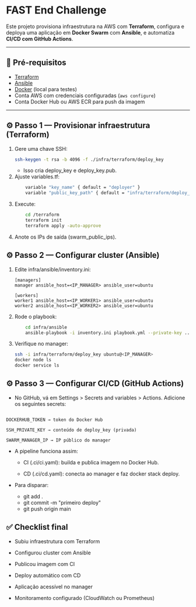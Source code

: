 # FAST End Challenge

Este projeto provisiona infraestrutura na AWS com **Terraform**, configura e deploya uma aplicação em **Docker Swarm** com **Ansible**, e automatiza **CI/CD com GitHub Actions**.

---

## 🔧 Pré-requisitos

- [Terraform](https://developer.hashicorp.com/terraform/tutorials)
- [Ansible](https://docs.ansible.com/)
- [Docker](https://docs.docker.com/get-docker/) (local para testes)
- Conta AWS com credenciais configuradas (`aws configure`)
- Conta Docker Hub ou AWS ECR para push da imagem

---

## ⚙️ Passo 1 — Provisionar infraestrutura (Terraform)

1. Gere uma chave SSH:
   ```bash
   ssh-keygen -t rsa -b 4096 -f ./infra/terraform/deploy_key
   ```
   - Isso cria deploy_key e deploy_key.pub.
2. Ajuste variables.tf:
   ```bash
       variable "key_name" { default = "deployer" }
       variable "public_key_path" { default = "infra/terraform/deploy_key.pub" }
   ```
3. Execute:
   ```bash
       cd /terraform
       terraform init
       terraform apply -auto-approve
   ```
4. Anote os IPs de saída (swarm_public_ips).

## ⚙️ Passo 2 — Configurar cluster (Ansible)

1. Edite infra/ansible/inventory.ini:
   ```
   [managers]
   manager ansible_host=<IP_MANAGER> ansible_user=ubuntu

   [workers]
   worker1 ansible_host=<IP_WORKER1> ansible_user=ubuntu
   worker2 ansible_host=<IP_WORKER2> ansible_user=ubuntu

   ```
2. Rode o playbook:
   ```bash
       cd infra/ansible
       ansible-playbook -i inventory.ini playbook.yml --private-key ../terraform/deploy_key
   ```
3. Verifique no manager:
   ```bash
   ssh -i infra/terraform/deploy_key ubuntu@<IP_MANAGER>
   docker node ls
   docker service ls
   ```

## ⚙️ Passo 3 — Configurar CI/CD (GitHub Actions)

- No GitHub, vá em Settings > Secrets and variables > Actions.
  Adicione os seguintes secrets:

```DOCKERHUB_USERNAME → seu usuário Docker Hub

DOCKERHUB_TOKEN → token do Docker Hub

SSH_PRIVATE_KEY → conteúdo de deploy_key (privada)

SWARM_MANAGER_IP → IP público do manager
```

- A pipeline funciona assim:

  - CI (.ci/ci.yaml): builda e publica imagem no Docker Hub.

  - CD (.ci/cd.yaml): conecta ao manager e faz docker stack deploy.

- Para disparar:
  - git add .
  - git commit -m "primeiro deploy"
  - git push origin main

## ✅ Checklist final

- Subiu infraestrutura com Terraform

- Configurou cluster com Ansible

- Publicou imagem com CI

- Deploy automático com CD

- Aplicação acessível no manager

- Monitoramento configurado (CloudWatch ou Prometheus)
